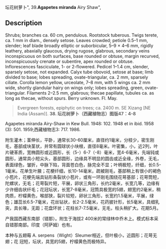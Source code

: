 坛花树萝卜",
39.**Agapetes miranda** Airy Shaw",

## Description
Shrubs; branches ca. 60 cm, pendulous. Rootstock tuberous. Twigs terete, ca. 1 mm in diam., densely setose. Leaves crowded; petiole 0.5–1 mm, slender; leaf blade broadly elliptic or suborbicular, 5–9 × 4–6 mm, rigidly leathery, abaxially glaucous, drying rugose, glabrous, secondary veins inconspicuous on both surfaces, base rounded or obtuse, margin recurved, inconspicuously crenate or subentire, apex rounded or obtuse. Inflorescences fasciculate, 1- or 2-flowered. Pedicel 1–1.4 cm, slender, sparsely setose, not expanded. Calyx tube obovoid, setose at base; limb divided to base; lobes spreading, ovate-triangular, ca. 2 mm, sparsely ciliate. Corolla lemon yellow, urceolate, 7–8 mm, with 5 wings ca. 2 mm wide, shortly glandular hairy on wings only; lobes spreading, green, ovate-triangular. Filaments 2–2.5 mm, glabrous; thecae papillate, tubules ca. as long as thecae, without spurs. Berry unknown. Fl. May.

> Evergreen forests, epiphytic on trees; ca. 2400 m. SE Xizang [NE India (Assam)].
**38. 坛花树萝卜（西藏植物志）图版47：4-8**

Agapetes miranda Airy-Shaw in Kew Bull. 1948: 102. 1948 et in ibid. 1958 (3): 501. 1959;西藏植物志3: 717. 1986.

附生灌木；茎伸长，平卧，通常长30-60厘米，直径约1毫米，分枝少，密生刚毛，基部成块茎状，并常有圆球状小块根，直径8毫米。叶密集，小，近2列，叶片硬革质，宽椭圆形或近圆形，长（5-）6-7（-8）毫米，宽4-6毫米，先端钝或圆形，通常具小短尖头，基部圆形，边缘具不明显的圆齿或近全缘，外卷，无毛，表面绿色，皱折，中脉下陷，背面苍白色，脉完全不显；叶柄极短，纤细，长0.5-1毫米。花单生叶腋；花梗纤细，长10-14毫米，疏被刚毛，基部稍上有很小的褐色小苞片，花梗先端具钻形条裂状小苞片，或有一环刚毛围绕花萼基部；花萼筒短，陀螺状，无毛；花萼裂片短，平展，卵状三角形，长约2毫米，长宽几等，边缘有少许细齿状纤毛；花冠坛状，长宽7-8毫米，冠筒具极宽的5翅，翅宽约2毫米，稍肉质，柠檬黄色，喉部狭，裂片较短，卵状三角形，长宽约1.5毫米，平展，绿色；雄蕊长6.5-7毫米，花丝钻状，长2-2.5毫米，花药披针形，长5毫米，具细乳突，具长喙，无距；花盘环状；花柱长7-7.5毫米，无毛，柱头稍扩大。花期5月。

产我国西藏东南部（错那）。附生于海拔2 400米的常绿林中乔木上。模式标本采自错那南部。印度（阿萨姆）也有。

本种与五翅莓 A. serpens（Wight）Sleumer相近，但叶极小，近圆形；花萼无翅；花 冠短，坛状，具宽的5翅，柠檬黄色而极特异。
